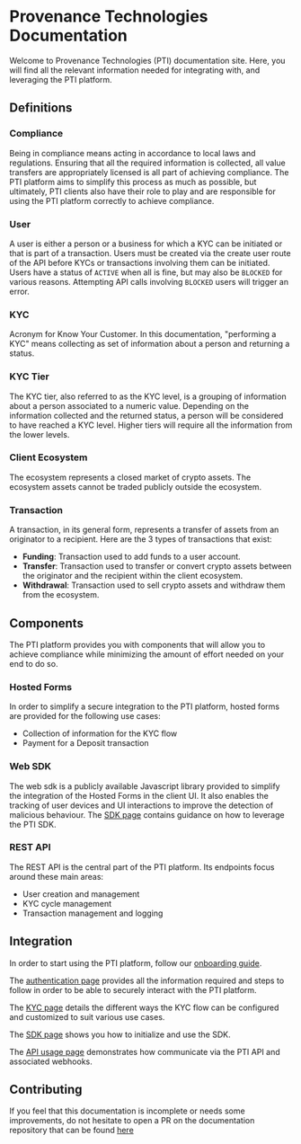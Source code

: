 # Provenance Technologies Documentation

Welcome to Provenance Technologies (PTI) documentation site. Here, you will find all the relevant information needed
for integrating with, and leveraging the PTI platform.

## Definitions

### Compliance

Being in compliance means acting in accordance to local laws and regulations. Ensuring that all the required information is collected, all value transfers are appropriately licensed is all part of achieving compliance. The PTI platform aims to simplify this process as much as possible, but ultimately, PTI clients also have their role to play and are responsible for using the PTI platform correctly to achieve compliance.

### User

A user is either a person or a business for which a KYC can be initiated or that is part of a transaction. Users must be created via the create user route of the API before KYCs or transactions
involving them can be initiated. Users have a status of `ACTIVE` when all is fine, but may also be `BLOCKED` for various reasons. Attempting API calls involving `BLOCKED` users will trigger an error.

### KYC

Acronym for Know Your Customer. In this documentation, "performing a KYC" means collecting as set of information about a person and returning a status.

### KYC Tier

The KYC tier, also referred to as the KYC level, is a grouping of information about a person associated to a numeric value.
Depending on the information collected and the returned status, a person will be considered to have reached a KYC level.
Higher tiers will require all the information from the lower levels.

### Client Ecosystem

The ecosystem represents a closed market of crypto assets. The ecosystem assets cannot be traded publicly outside the ecosystem.

### Transaction

A transaction, in its general form, represents a transfer of assets from an originator to a recipient. Here are the 3 types of transactions that exist:

- **Funding**: Transaction used to add funds to a user account.
- **Transfer**: Transaction used to transfer or convert crypto assets between the originator and the recipient within the client ecosystem.
- **Withdrawal**: Transaction used to sell crypto assets and withdraw them from the ecosystem.

## Components

The PTI platform provides you with components that will allow you to achieve compliance while minimizing the amount of effort needed on your end to do so.

### Hosted Forms

In order to simplify a secure integration to the PTI platform, hosted forms are provided for the following use cases:

- Collection of information for the KYC flow
- Payment for a Deposit transaction

### Web SDK

The web sdk is a publicly available Javascript library provided to simplify the integration of the Hosted Forms in the client UI.
It also enables the tracking of user devices and UI interactions to improve the detection of malicious behaviour.
The [SDK page](./advanced-frontend-sdk) contains guidance on how to leverage the PTI SDK.

### REST API

The REST API is the central part of the PTI platform. Its endpoints focus around these main areas:

- User creation and management
- KYC cycle management
- Transaction management and logging

## Integration

In order to start using the PTI platform, follow our [onboarding guide](./fiant-onboarding).

The [authentication page](./advanced-auth) provides all the information required and steps to follow in order to be able to securely interact with the PTI platform.

The [KYC page](./advanced-kyc) details the different ways the KYC flow can be configured and customized to suit various use cases.

The [SDK page](./advanced-kyc) shows you how to initialize and use the SDK.

The [API usage page](./delete?usage) demonstrates how communicate via the PTI API and associated webhooks.

## Contributing

If you feel that this documentation is incomplete or needs some improvements, do not hesitate to open a PR on the
documentation repository that can be found [here](https://github.com/provenancetech/pti-docs)
